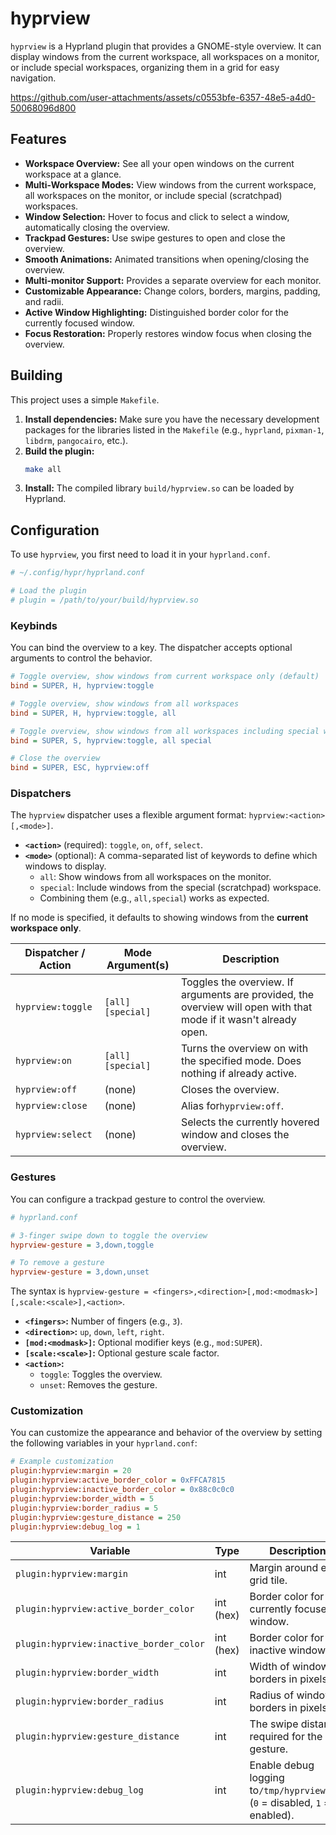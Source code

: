 # hyprview

`hyprview` is a Hyprland plugin that provides a GNOME-style overview. It can display windows from the current workspace, all workspaces on a monitor, or include special workspaces, organizing them in a grid for easy navigation.

https://github.com/user-attachments/assets/c0553bfe-6357-48e5-a4d0-50068096d800

## Features

* **Workspace Overview:** See all your open windows on the current workspace at a glance.
* **Multi-Workspace Modes:** View windows from the current workspace, all workspaces on the monitor, or include special (scratchpad) workspaces.
* **Window Selection:** Hover to focus and click to select a window, automatically closing the overview.
* **Trackpad Gestures:** Use swipe gestures to open and close the overview.
* **Smooth Animations:** Animated transitions when opening/closing the overview.
* **Multi-monitor Support:** Provides a separate overview for each monitor.
* **Customizable Appearance:** Change colors, borders, margins, padding, and radii.
* **Active Window Highlighting:** Distinguished border color for the currently focused window.
* **Focus Restoration:** Properly restores window focus when closing the overview.

## Building

This project uses a simple `Makefile`.

1. **Install dependencies:** Make sure you have the necessary development packages for the libraries listed in the `Makefile` (e.g., `hyprland`, `pixman-1`, `libdrm`, `pangocairo`, etc.).
2. **Build the plugin:**
   ```sh
   make all
   ```
3. **Install:** The compiled library `build/hyprview.so` can be loaded by Hyprland.

## Configuration

To use `hyprview`, you first need to load it in your `hyprland.conf`.

```ini
# ~/.config/hypr/hyprland.conf

# Load the plugin
# plugin = /path/to/your/build/hyprview.so
```

### Keybinds

You can bind the overview to a key. The dispatcher accepts optional arguments to control the behavior.

```ini
# Toggle overview, show windows from current workspace only (default)
bind = SUPER, H, hyprview:toggle

# Toggle overview, show windows from all workspaces
bind = SUPER, H, hyprview:toggle, all

# Toggle overview, show windows from all workspaces including special workspaces
bind = SUPER, S, hyprview:toggle, all special

# Close the overview
bind = SUPER, ESC, hyprview:off
```

### Dispatchers

The `hyprview` dispatcher uses a flexible argument format: `hyprview:<action>[,<mode>]`.

* **`<action>`** (required): `toggle`, `on`, `off`, `select`.
* **`<mode>`** (optional): A comma-separated list of keywords to define which windows to display.
  * `all`: Show windows from all workspaces on the monitor.
  * `special`: Include windows from the special (scratchpad) workspace.
  * Combining them (e.g., `all,special`) works as expected.

If no mode is specified, it defaults to showing windows from the **current workspace only**.


| Dispatcher / Action | Mode Argument(s)    | Description                                                                                                       |
| --------------------- | --------------------- | ------------------------------------------------------------------------------------------------------------------- |
| `hyprview:toggle`   | `[all]` `[special]` | Toggles the overview. If arguments are provided, the overview will open with that mode if it wasn't already open. |
| `hyprview:on`       | `[all]` `[special]` | Turns the overview on with the specified mode. Does nothing if already active.                                    |
| `hyprview:off`      | (none)              | Closes the overview.                                                                                              |
| `hyprview:close`    | (none)              | Alias for`hyprview:off`.                                                                                          |
| `hyprview:select`   | (none)              | Selects the currently hovered window and closes the overview.                                                     |

### Gestures

You can configure a trackpad gesture to control the overview.

```ini
# hyprland.conf

# 3-finger swipe down to toggle the overview
hyprview-gesture = 3,down,toggle

# To remove a gesture
hyprview-gesture = 3,down,unset
```

The syntax is `hyprview-gesture = <fingers>,<direction>[,mod:<modmask>][,scale:<scale>],<action>`.

* **`<fingers>`:** Number of fingers (e.g., `3`).
* **`<direction>`:** `up`, `down`, `left`, `right`.
* **`[mod:<modmask>]`:** Optional modifier keys (e.g., `mod:SUPER`).
* **`[scale:<scale>]`:** Optional gesture scale factor.
* **`<action>`:**
  * `toggle`: Toggles the overview.
  * `unset`: Removes the gesture.

### Customization

You can customize the appearance and behavior of the overview by setting the following variables in your `hyprland.conf`:

```ini
# Example customization
plugin:hyprview:margin = 20
plugin:hyprview:active_border_color = 0xFFCA7815
plugin:hyprview:inactive_border_color = 0x88c0c0c0
plugin:hyprview:border_width = 5
plugin:hyprview:border_radius = 5
plugin:hyprview:gesture_distance = 250
plugin:hyprview:debug_log = 1
```


| Variable                                | Type      | Description                                                                 | Default      |
| ----------------------------------------- | ----------- | ----------------------------------------------------------------------------- | -------------- |
| `plugin:hyprview:margin`                | int       | Margin around each grid tile.                                               | `10`         |
| `plugin:hyprview:active_border_color`   | int (hex) | Border color for the currently focused window.                              | `0xFFCA7815` |
| `plugin:hyprview:inactive_border_color` | int (hex) | Border color for inactive windows.                                          | `0x88c0c0c0` |
| `plugin:hyprview:border_width`          | int       | Width of window borders in pixels.                                          | `5`          |
| `plugin:hyprview:border_radius`         | int       | Radius of window borders in pixels.                                         | `5`          |
| `plugin:hyprview:gesture_distance`      | int       | The swipe distance required for the gesture.                                | `200`        |
| `plugin:hyprview:debug_log`             | int       | Enable debug logging to`/tmp/hyprview.log` (`0` = disabled, `1` = enabled). | `0`          |
